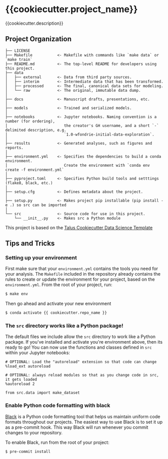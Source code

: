 # {{cookiecutter.project_name}}

{{cookiecutter.description}}

## Project Organization

```
├── LICENSE
├── Makefile           <- Makefile with commands like `make data` or `make train`
├── README.md          <- The top-level README for developers using this project.
├── data
│   ├── external       <- Data from third party sources.
│   ├── interim        <- Intermediate data that has been transformed.
│   ├── processed      <- The final, canonical data sets for modeling.
│   └── raw            <- The original, immutable data dump.
│
├── docs               <- Manuscript drafts, presentations, etc.
│
├── models             <- Trained and serialized models.
│
├── notebooks          <- Jupyter notebooks. Naming convention is a number (for ordering),
│                         the creator's GH username, and a short `-` delimited description, e.g.
│                         `1.0-wfondrie-initial-data-exploration`.
│
├── results            <- Generated analyses, such as figures and reports.
│
├── environment.yml    <- Specifies the dependencies to build a conda environment.
│                         Create the environment with `conda env create -f environment.yml`
│
├── pyproject.toml     <- Specifies Python build tools and setttings (flake8, black, etc.)
│
├── setup.cfg          <- Defines metadata about the project. 
│
├── setup.py           <- Makes project pip installable (pip install -e .) so src can be imported
│
└── src                <- Source code for use in this project.
    └── __init__.py    <- Makes src a Python module
```

This project is based on the [Talus Cookiecutter Data Science Template](https://github.com/TalusBio/cookiecutter-data-science)

## Tips and Tricks

### Setting up your environment

First make sure that your `environment.yml` contains the tools you need for
your analysis. The `Makefile` included in the repository already contains
the rules to create or update the environment for your project, based on 
the `environment.yml`. From the root of your project, run:

``` bash
$ make env
```

Then go ahead and activate your new environment

``` bash
$ conda activate {{ cookiecutter.repo_name }}
```

### The `src` directory works like a Python package!

The default files we include allow the `src` directory to work like a Python
package. If you've installed and activate you're environment above, then its
ready to go! You can now use the functions and classes defined in `src` within
your Jupyter notebooks:

``` jupyter-notebook
# OPTIONAL: Load the "autoreload" extension so that code can change
%load_ext autoreload

# OPTIONAL: always reload modules so that as you change code in src, it gets loaded
%autoreload 2

from src.data import make_dataset
```

### Enable Python code formatting with black

[Black](https://black.readthedocs.io/en/stable/) is a Python code formatting
tool that helps us maintain uniform code formats throughout our projects.
The easiest way to use Black is to set it up as a pre-commit hook. This way
Black will run whenever you commit changes to your repository.

To enable Black, run from the root of your project:

``` bash
$ pre-commit install
```
